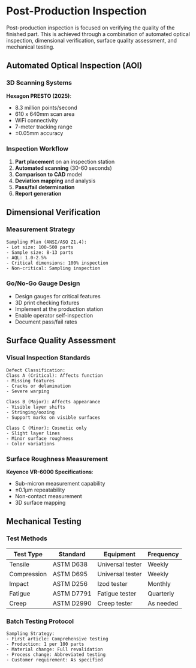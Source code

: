 # Post-Production Inspection

Post-production inspection is focused on verifying the quality of the finished part. This is achieved through a combination of automated optical inspection, dimensional verification, surface quality assessment, and mechanical testing.

## Automated Optical Inspection (AOI)

### 3D Scanning Systems
**Hexagon PRESTO (2025)**:
- 8.3 million points/second
- 610 x 640mm scan area
- WiFi connectivity
- 7-meter tracking range
- ±0.05mm accuracy

### Inspection Workflow
1. **Part placement** on an inspection station
2. **Automated scanning** (30-60 seconds)
3. **Comparison to CAD** model
4. **Deviation mapping** and analysis
5. **Pass/fail determination**
6. **Report generation**

## Dimensional Verification

### Measurement Strategy
```
Sampling Plan (ANSI/ASQ Z1.4):
- Lot size: 100-500 parts
- Sample size: 8-13 parts
- AQL: 1.0-2.5%
- Critical dimensions: 100% inspection
- Non-critical: Sampling inspection
```

### Go/No-Go Gauge Design
- Design gauges for critical features
- 3D print checking fixtures
- Implement at the production station
- Enable operator self-inspection
- Document pass/fail rates

## Surface Quality Assessment

### Visual Inspection Standards
```
Defect Classification:
Class A (Critical): Affects function
- Missing features
- Cracks or delamination
- Severe warping

Class B (Major): Affects appearance
- Visible layer shifts
- Stringing/oozing
- Support marks on visible surfaces

Class C (Minor): Cosmetic only
- Slight layer lines
- Minor surface roughness
- Color variations
```

### Surface Roughness Measurement
**Keyence VR-6000 Specifications**:
- Sub-micron measurement capability
- ±0.1μm repeatability
- Non-contact measurement
- 3D surface mapping

## Mechanical Testing

### Test Methods
| Test Type | Standard | Equipment | Frequency |
|---|---|---|---|
| Tensile | ASTM D638 | Universal tester | Weekly |
| Compression | ASTM D695 | Universal tester | Weekly |
| Impact | ASTM D256 | Izod tester | Monthly |
| Fatigue | ASTM D7791 | Fatigue tester | Quarterly |
| Creep | ASTM D2990 | Creep tester | As needed |

### Batch Testing Protocol
```
Sampling Strategy:
- First article: Comprehensive testing
- Production: 1 per 100 parts
- Material change: Full revalidation
- Process change: Abbreviated testing
- Customer requirement: As specified
```

